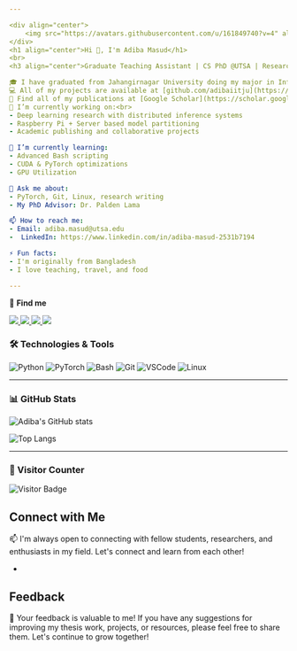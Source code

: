 ```yaml
---

<div align="center">
    <img src="https://avatars.githubusercontent.com/u/161849740?v=4" alt="Your Name" width="200" height="200">
</div>
<h1 align="center">Hi 👋, I'm Adiba Masud</h1>
<br>
<h3 align="center">Graduate Teaching Assistant | CS PhD @UTSA | Researcher | AI & Deep Learning Enthusiast</h3>

🎓 I have graduated from Jahangirnagar University doing my major in Information System <br>
💻 All of my projects are available at [github.com/adibaiitju](https://github.com/adibaiitju).
📄 Find all of my publications at [Google Scholar](https://scholar.google.com/citations?user=qRy0ZCgAAAAJ&hl=en).
🔭 I’m currently working on:<br>
- Deep learning research with distributed inference systems 
- Raspberry Pi + Server based model partitioning 
- Academic publishing and collaborative projects 

🌱 I’m currently learning:
- Advanced Bash scripting
- CUDA & PyTorch optimizations
- GPU Utilization

💬 Ask me about:
- PyTorch, Git, Linux, research writing
- My PhD Advisor: Dr. Palden Lama

📫 How to reach me:
- Email: adiba.masud@utsa.edu
-  LinkedIn: https://www.linkedin.com/in/adiba-masud-2531b7194 

⚡ Fun facts:
- I'm originally from Bangladesh
- I love teaching, travel, and food

---
```

🔎 **Find me**

<p align="left">
  <a href="https://scholar.google.com/citations?user=qRy0ZCgAAAAJ&hl=en" target="_blank">
    <img src="https://img.shields.io/badge/Google Scholar-4285F4?style=for-the-badge&logo=google-scholar&logoColor=white"/>
  </a>
  <a href="https://www.linkedin.com/in/adiba-masud-2531b7194/" target="_blank">
    <img src="https://img.shields.io/badge/LinkedIn-0A66C2?style=for-the-badge&logo=linkedin&logoColor=white"/>
  </a>
  <a href="https://www.researchgate.net/profile/Adiba-Masud-2?ev=hdr_xprf" target="_blank">
    <img src="https://img.shields.io/badge/ResearchGate-00CCBB?style=for-the-badge&logo=researchgate&logoColor=white"/>
  </a>
  <a href="https://www.facebook.com/adiba.ehita.3" target="_blank">
    <img src="https://img.shields.io/badge/Facebook-1877F2?style=for-the-badge&logo=facebook&logoColor=white"/>
  </a>
</p>


### 🛠️ Technologies & Tools

![Python](https://img.shields.io/badge/-Python-000?style=flat&logo=python)
![PyTorch](https://img.shields.io/badge/-PyTorch-000?style=flat&logo=pytorch)
![Bash](https://img.shields.io/badge/-Bash-000?style=flat&logo=gnu-bash)
![Git](https://img.shields.io/badge/-Git-000?style=flat&logo=git)
![VSCode](https://img.shields.io/badge/-VSCode-000?style=flat&logo=visual-studio-code)
![Linux](https://img.shields.io/badge/-Linux-000?style=flat&logo=linux)

---

### 📊 GitHub Stats

![Adiba's GitHub stats](https://github-readme-stats.vercel.app/api?username=adibaiitju&show_icons=true&theme=tokyonight)

![Top Langs](https://github-readme-stats.vercel.app/api/top-langs/?username=adibaiitju&layout=compact&theme=tokyonight)

---

### 📍 Visitor Counter

![Visitor Badge](https://visitor-badge.laobi.icu/badge?page_id=adibaiitju.adibaiitju)



## Connect with Me

📫 I'm always open to connecting with fellow students, researchers, and enthusiasts in my field. Let's connect and learn from each other!

-
## Feedback

📝 Your feedback is valuable to me! If you have any suggestions for improving my thesis work, projects, or resources, please feel free to share them. Let's continue to grow together!
